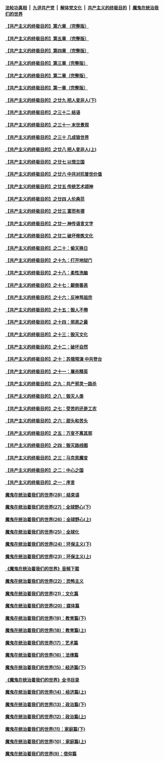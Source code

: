 ####  [法轮功真相](../../../../basic/blob/master/README.md?t=12151252) &nbsp;|&nbsp; [九评共产党](../../../../9ping.md/blob/master/README.md?t=12151252) &nbsp;|&nbsp; [解体党文化](../../../../jtdwh.md/blob/master/README.md?t=12151252)  &nbsp;|&nbsp; [共产主义的终极目的](../../../../gczydzjmd.md/blob/master/README.md?t=12151252) &nbsp;|&nbsp; [魔鬼在统治我们的世界](../../../../mgztzwmdsj.md/blob/master/README.md?t=12151252) 

#### [【共产主义的终极目的】第六章 （完整版）](../pages/nsc422/n11428913.md?t=12151252) 

#### [【共产主义的终极目的】第五章 （完整版）](../pages/nsc422/n11428912.md?t=12151252) 

#### [【共产主义的终极目的】第四章 （完整版）](../pages/nsc422/n11428907.md?t=12151252) 

#### [【共产主义的终极目的】第三章（完整版）](../pages/nsc422/n11428848.md?t=12151252) 

#### [【共产主义的终极目的】第二章（完整版）](../pages/nsc422/n11428831.md?t=12151252) 

#### [【共产主义的终极目的】第一章（完整版）](../pages/nsc422/n11417651.md?t=12151252) 

#### [【共产主义的终极目的】之廿九 把人变非人(下)](../pages/nsc422/n11344140.md?t=12151252) 

#### [【共产主义的终极目的】之三十二 结语](../pages/nsc422/n11360535.md?t=12151252) 

#### [【共产主义的终极目的】之三十一 末世景观](../pages/nsc422/n11351129.md?t=12151252) 

#### [【共产主义的终极目的】之三十 几成狼世界](../pages/nsc422/n11348280.md?t=12151252) 

#### [【共产主义的终极目的】之廿八 把人变非人(上)](../pages/nsc422/n11340492.md?t=12151252) 

#### [【共产主义的终极目的】之廿七 以恨立国](../pages/nsc422/n11336944.md?t=12151252) 

#### [【共产主义的终极目的】之廿六 中共对抗普世价值](../pages/nsc422/n11324785.md?t=12151252) 

#### [【共产主义的终极目的】之廿五 传统艺术颂神](../pages/nsc422/n11296396.md?t=12151252) 

#### [【共产主义的终极目的】之廿四 人伦典范](../pages/nsc422/n11296397.md?t=12151252) 

#### [【共产主义的终极目的】之廿三 富而有德](../pages/nsc422/n11283598.md?t=12151252) 

#### [【共产主义的终极目的】之廿一 神传语言文字](../pages/nsc422/n11263265.md?t=12151252) 

#### [【共产主义的终极目的】之廿二 破坏修炼文化](../pages/nsc422/n11245728.md?t=12151252) 

#### [【共产主义的终极目的】之二十：偷天换日](../pages/nsc422/n11238846.md?t=12151252) 

#### [【共产主义的终极目的】之十九：打开地狱门](../pages/nsc422/n11206376.md?t=12151252) 

#### [【共产主义的终极目的】之十八：柔性洗脑](../pages/nsc422/n11199994.md?t=12151252) 

#### [【共产主义的终极目的】之十七：颠倒善恶](../pages/nsc422/n11179782.md?t=12151252) 

#### [【共产主义的终极目的】之十六：反神骂祖宗](../pages/nsc422/n11166798.md?t=12151252) 

#### [【共产主义的终极目的】之十五：毁人不倦](../pages/nsc422/n11166792.md?t=12151252) 

#### [【共产主义的终极目的】之十四：邪恶之最](../pages/nsc422/n11150249.md?t=12151252) 

#### [【共产主义的终极目的】之十三：毁灭文化](../pages/nsc422/n11135227.md?t=12151252) 

#### [【共产主义的终极目的】之十二：破坏自然](../pages/nsc422/n11135214.md?t=12151252) 

#### [【共产主义的终极目的】之十：苏俄预演 中共登台](../pages/nsc422/n11118424.md?t=12151252) 

#### [【共产主义的终极目的】之十一：屠杀精英](../pages/nsc422/n11118442.md?t=12151252) 

#### [【共产主义的终极目的】之九：共产邪灵一路杀](../pages/nsc422/n11114139.md?t=12151252) 

#### [【共产主义的终极目的】之八：毁灭人类](../pages/nsc422/n11108503.md?t=12151252) 

#### [【共产主义的终极目的】之七：受苦的还是工农](../pages/nsc422/n11101809.md?t=12151252) 

#### [【共产主义的终极目的】之六：甜头和苦头](../pages/nsc422/n11096971.md?t=12151252) 

#### [【共产主义的终极目的】之五：万变不离其邪](../pages/nsc422/n11091285.md?t=12151252) 

#### [【共产主义的终极目的】之四：毁灭路线图](../pages/nsc422/n11086284.md?t=12151252) 

#### [【共产主义的终极目的】之三：马克思魔变](../pages/nsc422/n11061941.md?t=12151252) 

#### [【共产主义的终极目的】之二：中心之国](../pages/nsc422/n11047728.md?t=12151252) 

#### [【共产主义的终极目的】之一：序言](../pages/nsc422/n11086077.md?t=12151252) 

#### [魔鬼在统治着我们的世界(28)：结束语](../pages/nsc422/n10936246.md?t=12151252) 

#### [魔鬼在统治着我们的世界(27)：全球野心(下)](../pages/nsc422/n10928319.md?t=12151252) 

#### [魔鬼在统治着我们的世界(26)：全球野心(上)](../pages/nsc422/n10900318.md?t=12151252) 

#### [魔鬼在统治着我们的世界(25)：全球化](../pages/nsc422/n10788205.md?t=12151252) 

#### [魔鬼在统治着我们的世界(24)：环保主义(下)](../pages/nsc422/n10695307.md?t=12151252) 

#### [魔鬼在统治着我们的世界(23)：环保主义(上)](../pages/nsc422/n10688613.md?t=12151252) 

#### [《魔鬼在统治着我们的世界》音频下载](../pages/nsc422/n10635553.md?t=12151252) 

#### [魔鬼在统治着我们的世界(22)：恐怖主义](../pages/nsc422/n10614727.md?t=12151252) 

#### [魔鬼在统治着我们的世界(21)：文化篇](../pages/nsc422/n10597706.md?t=12151252) 

#### [魔鬼在统治着我们的世界(20)：媒体篇](../pages/nsc422/n10586579.md?t=12151252) 

#### [魔鬼在统治着我们的世界(19)：教育篇(下)](../pages/nsc422/n10564808.md?t=12151252) 

#### [魔鬼在统治着我们的世界(18)：教育篇(上)](../pages/nsc422/n10526970.md?t=12151252) 

#### [魔鬼在统治着我们的世界(17)：艺术篇](../pages/nsc422/n10499093.md?t=12151252) 

#### [魔鬼在统治着我们的世界(16)：法律篇](../pages/nsc422/n10485969.md?t=12151252) 

#### [魔鬼在统治着我们的世界(15)：经济篇(下)](../pages/nsc422/n10469975.md?t=12151252) 

#### [《魔鬼在统治着我们的世界》全书目录](../pages/nsc422/n10464261.md?t=12151252) 

#### [魔鬼在统治着我们的世界(14)：经济篇(上)](../pages/nsc422/n10457370.md?t=12151252) 

#### [魔鬼在统治着我们的世界(13)：政治篇(下)](../pages/nsc422/n10448270.md?t=12151252) 

#### [魔鬼在统治着我们的世界(12)：政治篇(上)](../pages/nsc422/n10444576.md?t=12151252) 

#### [魔鬼在统治着我们的世界(11)：家庭篇(下)](../pages/nsc422/n10440961.md?t=12151252) 

#### [魔鬼在统治着我们的世界(10)：家庭篇(上)](../pages/nsc422/n10435448.md?t=12151252) 

#### [魔鬼在统治着我们的世界(9)：信仰篇](../pages/nsc422/n10432159.md?t=12151252) 


